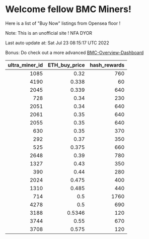 # Welcome fellow BMC Miners!
Here is a list of "Buy Now" listings from Opensea floor !

Note: This is an unofficial site ! NFA DYOR

Last auto update at: Sat Jul 23 08:15:17 UTC 2022

Bonus: Do check out a more advanced [BMC-Overview-Dashboard](https://dune.com/defifunk/BMC-Overview-Dashboard)


|   ultra_miner_id |   ETH_buy_price |   hash_rewards |
|-----------------:|----------------:|---------------:|
|             1085 |          0.32   |            760 |
|             4190 |          0.338  |             60 |
|             2045 |          0.339  |            640 |
|              728 |          0.34   |            230 |
|             2051 |          0.34   |            640 |
|             2061 |          0.35   |            640 |
|             2055 |          0.35   |            640 |
|              630 |          0.35   |            370 |
|              292 |          0.37   |            350 |
|              525 |          0.375  |            660 |
|             2648 |          0.39   |            780 |
|             1327 |          0.43   |            350 |
|              390 |          0.44   |            280 |
|             2024 |          0.475  |            400 |
|             1310 |          0.485  |            440 |
|              714 |          0.5    |           1760 |
|             4278 |          0.5    |            690 |
|             3188 |          0.5346 |            120 |
|             3744 |          0.55   |            670 |
|             3708 |          0.575  |            120 |